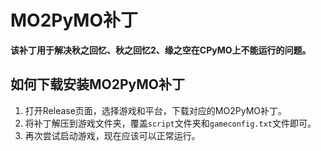 # MO2PyMO补丁

**该补丁用于解决秋之回忆、秋之回忆2、缘之空在CPyMO上不能运行的问题。**

## 如何下载安装MO2PyMO补丁

1. 打开Release页面，选择游戏和平台，下载对应的MO2PyMO补丁。
1. 将补丁解压到游戏文件夹，覆盖`script`文件夹和`gameconfig.txt`文件即可。
1. 再次尝试启动游戏，现在应该可以正常运行。

